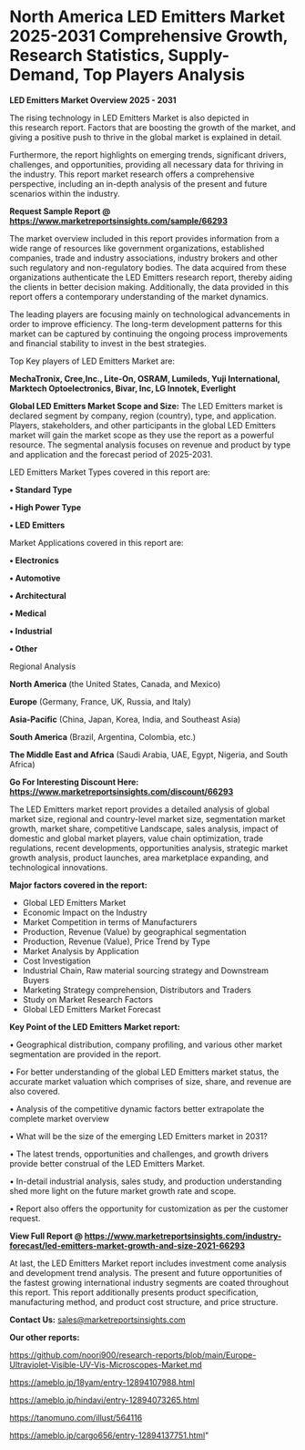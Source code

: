 # North America LED Emitters Market 2025-2031 Comprehensive Growth, Research Statistics, Supply-Demand,  Top Players Analysis

<Strong> LED Emitters Market Overview 2025 - 2031</strong>

The rising technology in LED Emitters Market is also depicted in this research report. Factors that are boosting the growth of the market, and giving a positive push to thrive in the global market is explained in detail.

Furthermore, the report highlights on emerging trends, significant drivers, challenges, and opportunities, providing all necessary data for thriving in the industry. This report market research offers a comprehensive perspective, including an in-depth analysis of the present and future scenarios within the industry.

<strong>Request Sample Report @ <a href=https://www.marketreportsinsights.com/sample/66293>https://www.marketreportsinsights.com/sample/66293</a></strong>

The market overview included in this report provides information from a wide range of resources like government organizations, established companies, trade and industry associations, industry brokers and other such regulatory and non-regulatory bodies. The data acquired from these organizations authenticate the LED Emitters research report, thereby aiding the clients in better decision making. Additionally, the data provided in this report offers a contemporary understanding of the market dynamics.

The leading players are focusing mainly on technological advancements in order to improve efficiency. The long-term development patterns for this market can be captured by continuing the ongoing process improvements and financial stability to invest in the best strategies.

Top Key players of LED Emitters Market are:

<strong>MechaTronix, Cree,Inc., Lite-On, OSRAM, Lumileds, Yuji International, Marktech Optoelectronics, Bivar, Inc, LG Innotek, Everlight</strong>

<strong><b>Global LED Emitters Market Scope and Size:</b></strong>
The LED Emitters market is declared segment by company, region (country), type, and application. Players, stakeholders, and other participants in the global LED Emitters market will gain the market scope as they use the report as a powerful resource. The segmental analysis focuses on revenue and product by type and application and the forecast period of 2025-2031.

LED Emitters Market Types covered in this report are:

<strong>• Standard Type

• High Power Type

• LED Emitters</strong>

Market Applications covered in this report are:

<strong>• Electronics

• Automotive

• Architectural

• Medical

• Industrial

• Other</strong> 

Regional Analysis

<strong>North America</strong> (the United States, Canada, and Mexico)

<strong>Europe</strong> (Germany, France, UK, Russia, and Italy)

<strong>Asia-Pacific</strong> (China, Japan, Korea, India, and Southeast Asia)

<strong>South America</strong> (Brazil, Argentina, Colombia, etc.)

<strong>The Middle East and Africa</strong> (Saudi Arabia, UAE, Egypt, Nigeria, and South Africa)

<strong>Go For Interesting Discount Here: <a href=https://www.marketreportsinsights.com/discount/66293>https://www.marketreportsinsights.com/discount/66293</a></strong>

The LED Emitters market report provides a detailed analysis of global market size, regional and country-level market size, segmentation market growth, market share, competitive Landscape, sales analysis, impact of domestic and global market players, value chain optimization, trade regulations, recent developments, opportunities analysis, strategic market growth analysis, product launches, area marketplace expanding, and technological innovations.

<strong><b>Major factors covered in the report:</b></strong>
<ul>
  <li>Global LED Emitters Market </li>
  <li>Economic Impact on the Industry</li>
  <li>Market Competition in terms of Manufacturers</li>
  <li>Production, Revenue (Value) by geographical segmentation</li>
  <li>Production, Revenue (Value), Price Trend by Type</li>
  <li>Market Analysis by Application</li>
  <li>Cost Investigation</li>
  <li>Industrial Chain, Raw material sourcing strategy and Downstream Buyers</li>
  <li>Marketing Strategy comprehension, Distributors and Traders</li>
  <li>Study on Market Research Factors</li>
  <li>Global LED Emitters Market Forecast</li>
</ul>

<strong><b>Key Point of the LED Emitters Market report:</b></strong>

• Geographical distribution, company profiling, and various other market segmentation are provided in the report.

• For better understanding of the global LED Emitters market status, the accurate market valuation which comprises of size, share, and revenue are also covered.

• Analysis of the competitive dynamic factors better extrapolate the complete market overview

• What will be the size of the emerging LED Emitters market in 2031?

• The latest trends, opportunities and challenges, and growth drivers provide better construal of the LED Emitters Market.

• In-detail industrial analysis, sales study, and production understanding shed more light on the future market growth rate and scope.

• Report also offers the opportunity for customization as per the customer request.

<strong><b>View Full Report @ <a href=https://www.marketreportsinsights.com/industry-forecast/led-emitters-market-growth-and-size-2021-66293>https://www.marketreportsinsights.com/industry-forecast/led-emitters-market-growth-and-size-2021-66293</a></b></strong>


At last, the LED Emitters Market report includes investment come analysis and development trend analysis. The present and future opportunities of the fastest growing international industry segments are coated throughout this report. This report additionally presents product specification, manufacturing method, and product cost structure, and price structure.

<strong>Contact Us:</strong>
sales@marketreportsinsights.com

<strong>Our other reports:</strong>

<a href=https://github.com/noori900/research-reports/blob/main/Europe-Ultraviolet-Visible-UV-Vis-Microscopes-Market.md>https://github.com/noori900/research-reports/blob/main/Europe-Ultraviolet-Visible-UV-Vis-Microscopes-Market.md</a>

<a href=https://ameblo.jp/18yam/entry-12894107988.html>https://ameblo.jp/18yam/entry-12894107988.html</a>

<a href=https://ameblo.jp/hindavi/entry-12894073265.html>https://ameblo.jp/hindavi/entry-12894073265.html</a>

<a href=https://tanomuno.com/illust/564116>https://tanomuno.com/illust/564116</a>

<a href=https://ameblo.jp/cargo656/entry-12894137751.html>https://ameblo.jp/cargo656/entry-12894137751.html</a>"
